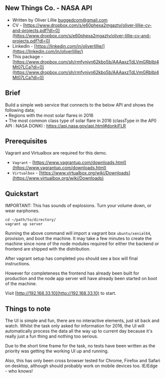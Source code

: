 New Things Co. - NASA API
--------------
* Written by Oliver Lillie <buggedcom@gmail.com>    
* CV - [https://www.dropbox.com/s/e60phexa2mgazty/oliver-lillie-cv-and-projects.pdf?dl=0](https://www.dropbox.com/s/e60phexa2mgazty/oliver-lillie-cv-and-projects.pdf?dl=0)
* LinkedIn - [https://linkedin.com/in/oliverlillie/](https://linkedin.com/in/oliverlillie/)
* This package - [https://www.dropbox.com/sh/rmfynjvn62kbo5b/AAAaxzTdLVmGRbIbi4Mt07LCa?dl=0](https://www.dropbox.com/sh/rmfynjvn62kbo5b/AAAaxzTdLVmGRbIbi4Mt07LCa?dl=0)

Brief
-------------
Build a simple web service that connects to the below API and shows the following data;       
• Regions with the most solar flares in 2016                                                 
• The most common class type of solar flare in 2016 (classType in the API)                   
API : NASA DONKI : https://api.nasa.gov/api.html#donkiFLR                                     

Prerequisites
-------------
Vagrant and Virtualbox are required for this demo.

* `Vagrant` - [https://www.vagrantup.com/downloads.html](https://www.vagrantup.com/downloads.html)
* `Virtualbox` - [https://www.virtualbox.org/wiki/Downloads](https://www.virtualbox.org/wiki/Downloads)

Quickstart
-------------
IMPORTANT: This has sounds of explosions. Turn your volume down, or wear earphones.

```
cd ~/path/to/directory/
vagrant up server
```

Running the above command will import a vagrant box `ubuntu/xenial64`, provision, and boot the machine. It may take a few minutes to create the machine since none of the node modules required for either the backend or frontend are shipped with the distribution.  

After vagrant setup has completed you should see a box will final instructions.

However for completeness the frontend has already been built for production and the node app server will have already been started on boot of the machine.

Visit [http://192.168.33.10](http://192.168.33.10) to start.


Things to note
--------------
The UI is simple and fun, there are no interactive elements, just sit back and watch. Whilst the task only asked for information for 2016, the UI will automatically process the data all the way up to current day because it's really just a fun thing and nothing too serious.

Due to the short time frame for the task, no tests have been written as the priority was getting the working UI up and running.

Also, this has only been cross browser tested for Chrome, Firefox and Safari on desktop, although should probably work on mobile devices too. IE/Edge - who knows!